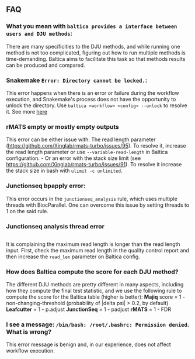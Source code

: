 ## FAQ

### What you mean with `baltica provides a interface between users and DJU methods`:
There are many specificities to the DJU methods, and while running one method is not too complicated, figuring out how to run multiple methods is time-demanding. Baltica aims to facilitate this task so that methods results can be produced and compared. 

### Snakemake `Error: Directory cannot be locked.`:
This error happens when there is an error or failure during the workflow execution, and Snakemake's process does not have the opportunity to unlock the directory.
Use `baltica <workflow> <config> --unlock` to resolve it. See more [here](https://snakemake.readthedocs.io/en/stable/project_info/faq.html#how-does-snakemake-lock-the-working-directory)

### rMATS empty or mostly empty outputs 
This error can be either issue with:
The read length parameter 
(https://github.com/Xinglab/rmats-turbo/issues/95). To resolve it, increase the read length parameter or use `--variable-read-length` in Baltica configuration.
    - Or an error with the stack size limit (see https://github.com/Xinglab/rmats-turbo/issues/91). To resolve it increase the stack size in bash with `ulimit -c unlimited`.

### Junctionseq bpapply error:

This error occurs in the `junctionseq_analysis` rule,  which uses multiple threads with BiocParallel. One can overcome this issue by setting threads to 1 on the said rule.

### Junctionseq analysis thread error

```Exception in thread "main" java.lang.ArrayIndexOutOfBoundsException: Index xxx out of bounds for length xxx
```
It is complaining the maximum read length is longer than the read length input. First, check the maximum read length in the quality control report and then increase the `read_len` parameter on Baltica config.

<!-- ### How is the integration, annotation and AS assignment process occur?

Integrations proceeds as the following:
1. Find the overlapping genomic ranges allowing for a maximum difference of 2 nucleotides on the start and stop, to allow differences in genomic coordinate system
1. Detect groups of introns that fit the criteria in 1
1. 

Integration then  annotation.

Uses introns in the *de novo* annotation to annotate the introns coming from multiple sources. Only introns matching this novel annotation are annotated.
 -->
### How does Baltica compute the score for each DJU method? 

The different DJU methods are pretty different in many aspects, including how they compute the final test statistic, and we use the following rule to compute the score for the Baltica table (higher is better):
**Majiq** score = 1 - non-changing-threshold (probability of |delta psi| > 0.2, by default)
**Leafcutter** = 1 - p.adjust
**JunctionSeq** = 1 - padjust
**rMATS** = 1 - FDR

<!-- !!! Important:
    Majiq and leafcutter attribute clusters of introns, named, respectively, local splicing variations (LSV) or intron clusters. In Baltica, we break down this cluster to SJ for analysis.
    In RMATS the FDR is also given to a splicing events. 

!!! Critical:
    For Majiq and rMATS a single junctions may be assigned with a score, for multiple types of splicing events. If that is the case, Baltica selected the maximum score as the representative.  
 -->

### I see a message: `/bin/bash: /root/.bashrc: Permission denied`. What is wrong?
This error message is benign and, in our experience, does not affect workflow execution. 